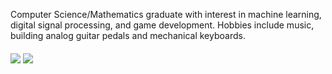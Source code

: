 Computer Science/Mathematics graduate with interest in machine learning, digital signal processing, and game development. Hobbies include music, building analog guitar pedals and mechanical keyboards.

<img align = "middle" src="https://api.githubtrends.io/user/svg/bsumser/langs?time_range=one_year&use_percent=True&theme=classic">
<img align = "middle" src="https://github-readme-stats.vercel.app/api/top-langs/?username=bsumser&layout=compact">

<!--https://www.githubtrends.io/user
